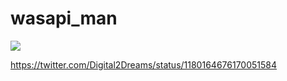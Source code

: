 # wasapi_man

![](spectral_lines.gif)

https://twitter.com/Digital2Dreams/status/1180164676170051584
